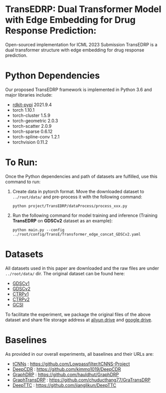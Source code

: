 # TransEDRP: Dual Transformer Model with Edge Embedding for Drug Response Prediction:

Open-sourced implementation for ICML 2023 Submission
TransEDRP is a dual transformer structure with edge embedding for drug response prediction.

# Python Dependencies

Our proposed TransEDRP framework is implemented in Python 3.6 and major libraries include:
- [rdkit-pypi](https://www.rdkit.org/)    2021.9.4  
- torch                      1.10.1
- torch-cluster              1.5.9
- torch-geometric            2.0.3
- torch-scatter              2.0.9
- torch-sparse               0.6.12
- torch-spline-conv          1.2.1
- torchvision                0.11.2

#  To Run:

Once the Python dependencies and path of datasets are fulfilled, use this command to run:

1. Create data in pytorch format. Move the downloaded dataset to `../root/data/` and pre-process it with the following command:

    `python project/TransEDRP/dataProcess/process_xxx.py`

2. Run the following command for model training and inference (Training **TransEDRP** on **GDSCv2** dataset as an example):

    `python main.py --config ../root/config/TransE/Transformer_edge_concat_GDSCv2.yaml`


# Datasets

All datasets used in this paper are downloaded and the raw files are under `../root/data/` dir. The original dataset can be found here:

- [GDSCv1](https://www.cancerrxgene.org/downloads/anova?screening_set=GDSC1)
- [GDSCv2](https://www.cancerrxgene.org/downloads/anova?screening_set=GDSC2)
- [CTRPv1](https://ctd2-data.nci.nih.gov/Public/Broad/)
- [CTRPv2](https://ctd2-data.nci.nih.gov/Public/Broad/)
- [GCSI](https://pharmacodb.pmgenomics.ca/datasets/4)

To facilitate the experiment, we package the original files of the above dataset and share file storage address at  [aliyun drive](
https://www.aliyundrive.com/s/GWBXCnmcp3V
) and [google drive](https://drive.google.com/file/d/1yz2Rw51cPuasnROwoHwpUSjuxOTcZsry/view?usp=share_link).

# Baselines

As provided in our overall experiments, all baselines and their URLs are:

- [tCNNs](https://github.com/Lowpassfilter/tCNNS-Project) : https://github.com/Lowpassfilter/tCNNS-Project
- [DeepCDR](https://github.com/kimmo1019/DeepCDR) : https://github.com/kimmo1019/DeepCDR
- [GraphDRP](https://github.com/hauldhut/GraphDRP) : https://github.com/hauldhut/GraphDRP
- [GraphTransDRP](https://github.com/chuducthang77/GraTransDRP) : https://github.com/chuducthang77/GraTransDRP
- [DeepTTC](https://github.com/jianglikun/DeepTTC) : https://github.com/jianglikun/DeepTTC

